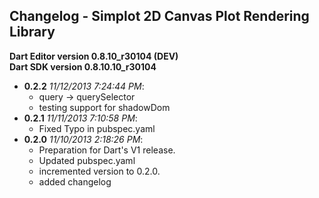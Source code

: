 ## Changelog - Simplot 2D Canvas Plot Rendering Library ##

**Dart Editor version 0.8.10\_r30104 (DEV)  
Dart SDK version 0.8.10.10_r30104**

- **0.2.2** *11/12/2013 7:24:44 PM*: 
  - query -> querySelector
  - testing support for shadowDom
- **0.2.1** *11/11/2013 7:10:58 PM*: 
  - Fixed Typo in pubspec.yaml
- **0.2.0** *11/10/2013 2:18:26 PM*: 
  - Preparation for Dart's V1 release.
  - Updated pubspec.yaml
  - incremented version to 0.2.0.
  - added changelog

 